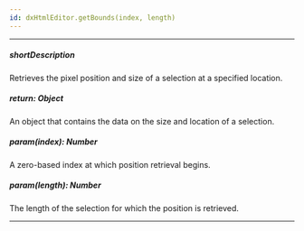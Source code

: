 ```yaml
---
id: dxHtmlEditor.getBounds(index, length)
---
```

---
##### shortDescription
Retrieves the pixel position and size of a selection at a specified location.

##### return: Object
An object that contains the data on the size and location of a selection.

##### param(index): Number
A zero-based index at which position retrieval begins.

##### param(length): Number
The length of the selection for which the position is retrieved. 

---
<!-- Description goes here -->